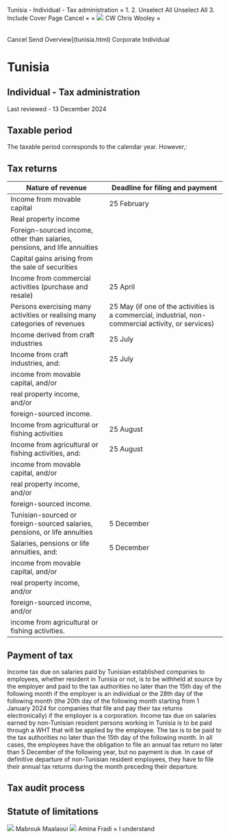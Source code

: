 Tunisia - Individual - Tax administration
×
1.
2.
Unselect All
Unselect All
3.
Include Cover Page
Cancel
×
×
![](-/media/world-wide-tax-summaries/attachments/global---chris-wooley.ashx%3Frev=ac5e5f3223b34096b1afc2a6009c7320&revision=ac5e5f32-23b3-4096-b1af-c2a6009c7320&hash=859B7ADC84DC2CBEC9760E9E6EE7DE6D0A8BFCDF)
CW
Chris Wooley
×
######
Cancel
Send
Overview](tunisia.html)
Corporate
Individual
# Tunisia
## Individual - Tax administration
Last reviewed - 13 December 2024
## Taxable period
The taxable period corresponds to the calendar year.
However,:
## Tax returns
| Nature of revenue | Deadline for filing and payment |
| --- | --- |
| Income from movable capital | 25 February |
| Real property income |
| Foreign-sourced income, other than salaries, pensions, and life annuities |
| Capital gains arising from the sale of securities |
| Income from commercial activities (purchase and resale) | 25 April |
| Persons exercising many activities or realising many categories of revenues | 25 May (if one of the activities is a commercial, industrial, non-commercial activity, or services) |
| Income derived from craft industries | 25 July |
| Income from craft industries, and: | 25 July |
| income from movable capital, and/or |
| real property income, and/or |
| foreign-sourced income. |
| Income from agricultural or fishing activities | 25 August |
| Income from agricultural or fishing activities, and: | 25 August |
| income from movable capital, and/or |
| real property income, and/or |
| foreign-sourced income. |
| Tunisian-sourced or foreign-sourced salaries, pensions, or life annuities | 5 December |
| Salaries, pensions or life annuities, and: | 5 December |
| income from movable capital, and/or |
| real property income, and/or |
| foreign-sourced income, and/or |
| income from agricultural or fishing activities. |
## Payment of tax
Income tax due on salaries paid by Tunisian established companies to employees, whether resident in Tunisia or not, is to be withheld at source by the employer and paid to the tax authorities no later than the 15th day of the following month if the employer is an individual or the 28th day of the following month (the 20th day of the following month starting from 1 January 2024 for companies that file and pay their tax returns electronically) if the employer is a corporation.
Income tax due on salaries earned by non-Tunisian resident persons working in Tunisia is to be paid through a WHT that will be applied by the employee. The tax is to be paid to the tax authorities no later than the 15th day of the following month.
In all cases, the employees have the obligation to file an annual tax return no later than 5 December of the following year, but no payment is due.
In case of definitive departure of non-Tunisian resident employees, they have to file their annual tax returns during the month preceding their departure.
## Tax audit process
## Statute of limitations
![](-/media/world-wide-tax-summaries/attachments/tunisia---mabrouk_maalaoui.ashx%3Frev=4e1ff86b8e9544b1b18fd1c271a6e93c&revision=4e1ff86b-8e95-44b1-b18f-d1c271a6e93c&hash=F482CAD4A8791DDC08F108964502A266CC612D8D)
Mabrouk Maalaoui
![](-/media/world-wide-tax-summaries/attachments/tunisia---amina_fradi.ashx%3Frev=68623d7543654b0b8324d448598d05ba&revision=68623d75-4365-4b0b-8324-d448598d05ba&hash=740E4E5013AD34F1CF7D8E1C0A54DF4C66BCC80B)
Amina Fradi
×
I understand